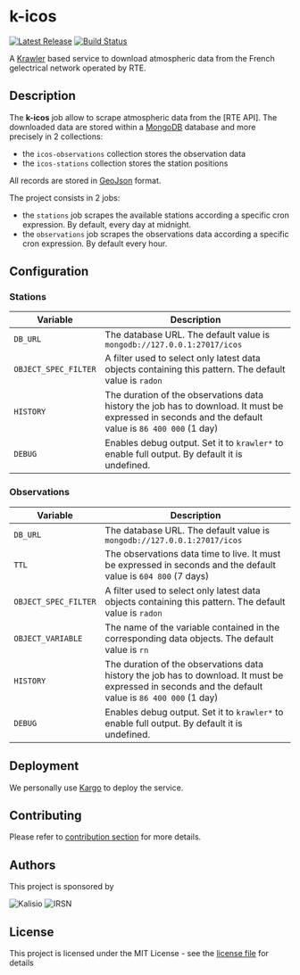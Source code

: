 # k-icos

[![Latest Release](https://img.shields.io/github/v/tag/kalisio/k-icos?sort=semver&label=latest)](https://github.com/kalisio/k-icos/releases)
[![Build Status](https://app.travis-ci.com/kalisio/k-icos.svg?branch=master)](https://app.travis-ci.com/kalisio/k-icos)

A [Krawler](https://kalisio.github.io/krawler/) based service to download atmospheric data from the French gelectrical network operated by RTE.

## Description

The **k-icos** job allow to scrape atmospheric data from the [RTE API]. The downloaded data are stored within a [MongoDB](https://www.mongodb.com/) database and more precisely in 2 collections:
* the `icos-observations` collection stores the observation data
* the `icos-stations` collection stores the station positions

All records are stored in [GeoJson](https://fr.wikipedia.org/wiki/GeoJSON) format.

The project consists in 2 jobs:
* the `stations` job scrapes the available stations according a specific cron expression. By default, every day at midnight.
* the `observations` job scrapes the observations data according a specific cron expression. By default every hour.

## Configuration

### Stations

| Variable | Description |
|--- | --- |
| `DB_URL` | The database URL. The default value is `mongodb://127.0.0.1:27017/icos` |
| `OBJECT_SPEC_FILTER` | A filter used to select only latest data objects containing this pattern. The default value is `radon` |
| `HISTORY` | The duration of the observations data history the job has to download. It must be expressed in seconds and the default value is `86 400 000` (1 day) | 
| `DEBUG` | Enables debug output. Set it to `krawler*` to enable full output. By default it is undefined. |

### Observations

| Variable | Description |
|--- | --- |
| `DB_URL` | The database URL. The default value is `mongodb://127.0.0.1:27017/icos` |
| `TTL` | The observations data time to live. It must be expressed in seconds and the default value is `604 800` (7 days) |
| `OBJECT_SPEC_FILTER` | A filter used to select only latest data objects containing this pattern. The default value is `radon` |
| `OBJECT_VARIABLE` | The name of the variable contained in the corresponding data objects. The default value is `rn` |
| `HISTORY` | The duration of the observations data history the job has to download. It must be expressed in seconds and the default value is `86 400 000` (1 day) | 
| `DEBUG` | Enables debug output. Set it to `krawler*` to enable full output. By default it is undefined. |

## Deployment

We personally use [Kargo](https://kalisio.github.io/kargo/) to deploy the service.

## Contributing

Please refer to [contribution section](./CONTRIBUTING.md) for more details.

## Authors

This project is sponsored by 

![Kalisio](https://s3.eu-central-1.amazonaws.com/kalisioscope/kalisio/kalisio-logo-black-256x84.png)
![IRSN](https://s3.eu-central-1.amazonaws.com/kalisioscope/assets/logos/irsn.png)

## License

This project is licensed under the MIT License - see the [license file](./LICENSE) for details